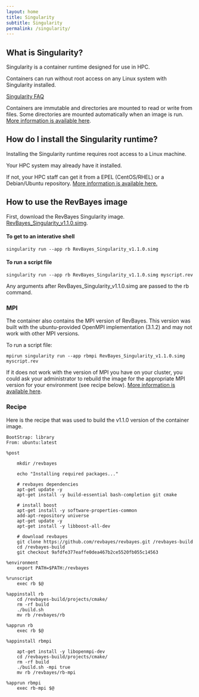 ```yaml
---
layout: home
title: Singularity
subtitle: Singularity 
permalink: /singularity/
---
```


## What is Singularity?

Singularity is a container runtime designed for use in HPC. 

Containers can run without root access on any Linux system with Singularity installed. 

[Singularity FAQ](https://sylabs.io/singularity/faq/)

Containers are immutable and directories are mounted to read or write from files. Some directories are mounted automatically when an image is run. [More information is available here](https://sylabs.io/guides/3.4/user-guide/quick_start.html#working-with-files).

## How do I install the Singularity runtime?

Installing the Singularity runtime requires root access to a Linux machine.

Your HPC system may already have it installed.

If not, your HPC staff can get it from a EPEL (CentOS/RHEL) or a Debian/Ubuntu repository. [More information is available here.](https://sylabs.io/guides/3.4/user-guide/installation.html#distribution-packages-of-singularity)

## How to use the RevBayes image

First, download the RevBayes Singularity image. [RevBayes_Singularity_v1.1.0.simg](https://github.com/revbayes/revbayes/releases/download/1.1.0/RevBayes_Singularity_1.1.0.simg).

#### To get to an interative shell

```
singularity run --app rb RevBayes_Singularity_v1.1.0.simg 
```

#### To run a script file

```
singularity run --app rb RevBayes_Singularity_v1.1.0.simg myscript.rev
```

Any arguments after RevBayes_Singularity_v1.1.0.simg are passed to the rb command.

### MPI

The container also contains the MPI version of RevBayes. This version was built with the ubuntu-provided OpenMPI implementation (3.1.2) and may not work with other MPI versions.

To run a script file:
```
mpirun singularity run --app rbmpi RevBayes_Singularity_v1.1.0.simg myscript.rev
```

If it does not work with the version of MPI you have on your cluster, you could ask your administrator to rebuild the image for the appropriate MPI version for your environment (see recipe below). [More information is available here](https://sylabs.io/guides/3.4/user-guide/mpi.html).

### Recipe

Here is the recipe that was used to build the v1.1.0 version of the container image.

```text
BootStrap: library
From: ubuntu:latest

%post

    mkdir /revbayes
    
    echo "Installing required packages..."
    
    # revbayes dependencies
    apt-get update -y
    apt-get install -y build-essential bash-completion git cmake

    # install boost
    apt-get install -y software-properties-common
    add-apt-repository universe
    apt-get update -y
    apt-get install -y libboost-all-dev

    # download revbayes
    git clone https://github.com/revbayes/revbayes.git /revbayes-build
    cd /revbayes-build
    git checkout 9afdfe377eaffe0dea467b2ce5520fb055c14563

%environment
    export PATH=$PATH:/revbayes

%runscript
    exec rb $@

%appinstall rb
    cd /revbayes-build/projects/cmake/
    rm -rf build
    ./build.sh
    mv rb /revbayes/rb

%apprun rb
    exec rb $@

%appinstall rbmpi

    apt-get install -y libopenmpi-dev
    cd /revbayes-build/projects/cmake/
    rm -rf build
    ./build.sh -mpi true
    mv rb /revbayes/rb-mpi

%apprun rbmpi
    exec rb-mpi $@
```